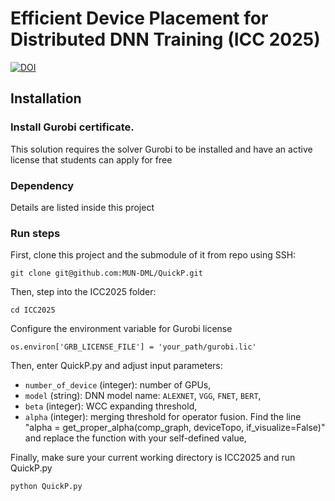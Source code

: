 # Efficient Device Placement for Distributed DNN Training (ICC 2025)


[![DOI](https://zenodo.org/badge/DOI/10.5281/zenodo.14511161.svg)](https://doi.org/10.5281/zenodo.14511161)


## Installation

### Install Gurobi certificate. 
This solution requires the solver Gurobi to be installed and have an active license that students can apply for free

### Dependency
Details are listed inside this project

### Run steps
First, clone this project and the submodule of it from repo using SSH:

`git clone git@github.com:MUN-DML/QuickP.git`

Then, step into the ICC2025 folder:

`cd ICC2025`

Configure the environment variable for Gurobi license

`os.environ['GRB_LICENSE_FILE'] = 'your_path/gurobi.lic'`

Then, enter QuickP.py and adjust input parameters:
* `number_of_device` (integer): number of GPUs,
* `model` (string): DNN model name: `ALEXNET`, `VGG`, `FNET`, `BERT`,
* `beta` (integer): WCC expanding threshold,
* `alpha` (integer): merging threshold for operator fusion. Find the line "alpha = get_proper_alpha(comp_graph, deviceTopo, if_visualize=False)" and replace the function with your self-defined value,

Finally, make sure your current working directory is ICC2025 and run QuickP.py

`python QuickP.py`
